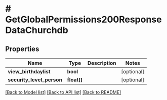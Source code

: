 # # GetGlobalPermissions200ResponseDataChurchdb

## Properties

Name | Type | Description | Notes
------------ | ------------- | ------------- | -------------
**view_birthdaylist** | **bool** |  | [optional]
**security_level_person** | **float[]** |  | [optional]

[[Back to Model list]](../../README.md#models) [[Back to API list]](../../README.md#endpoints) [[Back to README]](../../README.md)
